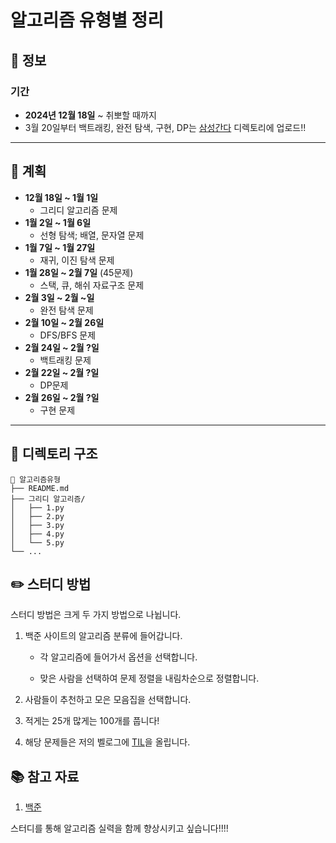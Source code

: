 # 알고리즘 유형별 정리

## 📅 정보

### 기간  
- **2024년 12월 18일** ~ 취뽀할 때까지
- 3월 20일부터 백트래킹, 완전 탐색, 구현, DP는 [삼성간다](https://github.com/jw9603/Python/tree/main/%E1%84%89%E1%85%A1%E1%86%B7%E1%84%89%E1%85%A5%E1%86%BC%E1%84%80%E1%85%A1%E1%86%AB%E1%84%83%E1%85%A1) 디렉토리에 업로드!!

---

## 📖 계획

- **12월 18일 ~ 1월 1일**  
  - 그리디 알고리즘 문제
- **1월 2일 ~ 1월 6일**  
  - 선형 탐색; 배열, 문자열 문제
- **1월 7일 ~ 1월 27일** 
  - 재귀, 이진 탐색 문제
- **1월 28일 ~ 2월 7일**  (45문제)
  - 스택, 큐, 해쉬 자료구조 문제
- **2월 3일 ~ 2월 ~일**  
  - 완전 탐색 문제
- **2월 10일 ~ 2월 26일**
  - DFS/BFS 문제
- **2월 24일 ~ 2월 ?일**
  - 백트래킹 문제
- **2월 22일 ~ 2월 ?일**
  - DP문제
- **2월 26일 ~ 2월 ?일**
  - 구현 문제

---

## 📂 디렉토리 구조

```plain
📁 알고리즘유형
├── README.md
├── 그리디 알고리즘/
│   ├── 1.py
│   ├── 2.py
│   ├── 3.py
│   ├── 4.py
│   └── 5.py
└── ...
```

## ✏️ 스터디 방법

스터디 방법은 크게 두 가지 방법으로 나뉩니다.


1. 백준 사이트의 알고리즘 분류에 들어갑니다.

   - 각 알고리즘에 들어가서 옵션을 선택합니다.
  
    - 맞은 사람을 선택하여 문제 정렬을 내림차순으로 정렬합니다.
2. 사람들이 추천하고 모은 모음집을 선택합니다.
    
3. 적게는 25개 많게는 100개를 풉니다!
4. 해당 문제들은 저의 벨로그에 [TIL](https://velog.io/@jw9603/series/%EC%BD%94%EB%94%A9%ED%85%8C%EC%8A%A4%ED%8A%B8)을 올립니다.

   
## 📚 참고 자료
1. [백준](https://www.acmicpc.net/)

스터디를 통해 알고리즘 실력을 함께 향상시키고 싶습니다!!!!
